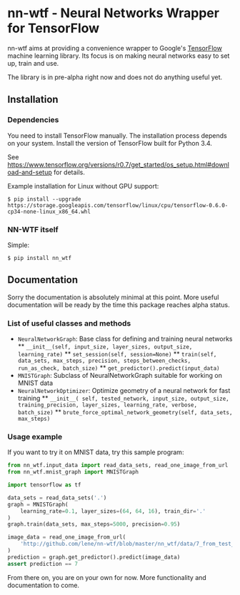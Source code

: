 # nn-wtf - Neural Networks Wrapper for TensorFlow

nn-wtf aims at providing a convenience wrapper to Google's 
[TensorFlow](http://www.tensorflow.org/) machine learning library. 
Its focus is on making neural networks easy to set up, train and use.

The library is in pre-alpha right now and does not do anything useful yet.

## Installation

### Dependencies

You need to install TensorFlow manually. The installation process depends on 
your system. Install the version of TensorFlow built for Python 3.4. 

See https://www.tensorflow.org/versions/r0.7/get_started/os_setup.html#download-and-setup
for details.

Example installation for Linux without GPU support:
```
$ pip install --upgrade https://storage.googleapis.com/tensorflow/linux/cpu/tensorflow-0.6.0-cp34-none-linux_x86_64.whl
```

### NN-WTF itself
Simple:
```
$ pip install nn_wtf
```

## Documentation

Sorry the documentation is absolutely minimal at this point. More useful
documentation will be ready by the time this package reaches alpha status.

### List of useful classes and methods

* `NeuralNetworkGraph`: Base class for defining and training neural networks
** `__init__(self, input_size, layer_sizes, output_size, learning_rate)`
** `set_session(self, session=None)`
** `train(self, data_sets, max_steps, precision, steps_between_checks, run_as_check, batch_size)`
** `get_predictor().predict(input_data)`
* `MNISTGraph`: Subclass of NeuralNetworkGraph suitable for working on MNIST data
* `NeuralNetworkOptimizer`: Optimize geometry of a neural network for fast training
** `__init__( self, tested_network, input_size, output_size, training_precision,
            layer_sizes, learning_rate, verbose, batch_size)`
** `brute_force_optimal_network_geometry(self, data_sets, max_steps)`

### Usage example

If you want to try it on MNIST data, try this sample program:

```python
from nn_wtf.input_data import read_data_sets, read_one_image_from_url
from nn_wtf.mnist_graph import MNISTGraph

import tensorflow as tf

data_sets = read_data_sets('.')
graph = MNISTGraph(
    learning_rate=0.1, layer_sizes=(64, 64, 16), train_dir='.'
)
graph.train(data_sets, max_steps=5000, precision=0.95)

image_data = read_one_image_from_url(
    'http://github.com/lene/nn-wtf/blob/master/nn_wtf/data/7_from_test_set.raw?raw=true'
)
prediction = graph.get_predictor().predict(image_data)
assert prediction == 7
```

From there on, you are on your own for now. More functionality and documentation
to come.